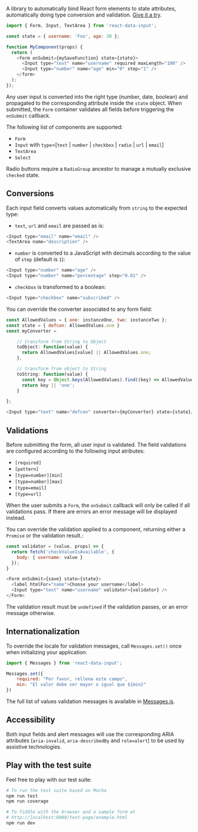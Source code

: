 A library to automatically bind React form elements to state attributes, automatically doing type conversion and validation. [Give it a try](https://koliseoapi.github.io/react-data-input/).

```JavaScript
import { Form, Input, TextArea } from 'react-data-input';

const state = { username: 'Foo', age: 20 };

function MyComponent(props) {
  return (
    <form onSubmit={mySaveFunction} state={state}>
      <Input type="text" name="username" required maxLength="100" />
      <Input type="number" name="age" min="0" step="1" />
    </form>
  );
});
```

Any user input is converted into the right type (number, date, boolean) and propagated to the corresponding attribute inside the `state` object. When submitted, the `Form` container validates all fields before triggering the `onSubmit` callback.

The following list of components are supported:

- `Form`
- `Input` with `type`=[`text` | `number` | `checkbox` | `radio` | `url` | `email`]
- `TextArea`
- `Select`

Radio buttons require a `RadioGroup` ancestor to manage a mutually exclusive `checked` state.

## Conversions

Each input field converts values automatically from `string` to the expected type:

- `text`, `url` and `email` are passed as is:

```JavaScript
<Input type="email" name="email" />
<TextArea name="description" />
```

- `number` is converted to a JavaScript with decimals according to the value of `step` (default is `1`):

```JavaScript
<Input type="number" name="age" />
<Input type="number" name="percentage" step="0.01" />
```

- `checkbox` is transformed to a boolean:

```JavaScript
<Input type="checkbox" name="subscribed" />
```

You can override the converter associated to any form field:

```JavaScript
const AllowedValues = { one: instanceOne, two: instanceTwo };
const state = { defcon: AllowedValues.one }
const myConverter =

    // transform from String to Object
    toObject: function(value) {
      return AllowedValues[value] || AllowedValues.one;
    },

    // transform from object to String
    toString: function(value) {
      const key = Object.keys(AllowedValues).find((key) => AllowedValues[key] === value);
      return key || 'one';
    }

};

<Input type="text" name="defcon" converter={myConverter} state={state}/>
```

## Validations

Before submitting the form, all user input is validated. The field validations are configured according to the following input atributes:

- `[required]`
- `[pattern]`
- `[type=number][min]`
- `[type=number][max]`
- `[type=email]`
- `[type=url]`

When the user submits a `Form`, the `onSubmit` callback will only be called if all validations pass. If there are errors an error message will be displayed instead.

You can override the validation applied to a component, returning either a `Promise` or the validation result.:

```JavaScript
const validator = (value, props) => {
  return fetch('checkValueIsAvailable', {
    body: { username: value }
  });
}

<Form onSubmit={save} state={state}>
  <label htmlFor="name">Choose your username</label>
  <Input type="text" name="username" validator={validator} />
</Form>
```

The validation result must be `undefined` if the validation passes, or an error message otherwise.

## Internationalization

To override the locale for validation messages, call `Messages.set()` once when initializing your application:

```JavaScript
import { Messages } from 'react-data-input';

Messages.set({
    required: "Por favor, rellena este campo",
    min: "El valor debe ser mayor o igual que ${min}"
})
```

The full list of values validation messages is available in [Messages.js](https://github.com/koliseoapi/react-data-input/blob/master/src/Messages.js).

## Accessibility

Both input fields and alert messages will use the corresponding ARIA attributes (`aria-invalid`, `aria-describedBy` and `role=alert`) to be used by assistive technologies.

## Play with the test suite

Feel free to play with our test suite:

```bash
# To run the test suite based on Mocha
npm run test
npm run coverage

# To fiddle with the browser and a sample form at
# http://localhost:8080/test-page/example.html
npm run dev
```
